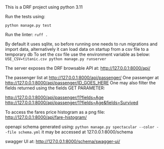 This is a DRF project using python 3.11

Run the tests using:

```python manage.py test```

Run the linter:
```ruff .```

By default it uses sqlite, so before running one needs to run migrations and import data, alternatively it can load data on startup from a csv file to a temporary db
To set the csv file use the environment variable as below:
```USE_CSV=titanic.csv python manage.py runserver```

The server exposes the DRF browsable API at: http://127.0.0.1:8000/api/

The passenger list at http://127.0.0.1:8000/api/passenger/
One passenger at http://127.0.0.1:8000/api/passenger/ID_GOES_HERE
One may also filter the fields returned using the fields GET PARAMETER:

http://127.0.0.1:8000/api/passenger/1?fields=Age
http://127.0.0.1:8000/api/passenger/1?fields=Age&fields=Survived

To access the fares price histogram as a png file:
http://127.0.0.1:8000/api/fare-histogram/

openapi schema generated using:
```python manage.py spectacular --color --file schema.yml```
it may be accessed at 127.0.0.1:8000/schema

swagger UI at: http://127.0.0.1:8000/schema/swagger-ui/